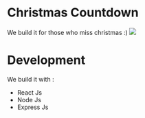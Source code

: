 ﻿
# Christmas Countdown

We build it for those who miss christmas :)
![](https://media.giphy.com/media/wHVA4ER2eSjCRQrDIL/giphy.gif)


# Development

We build it with  :
- React Js
- Node Js
- Express Js



